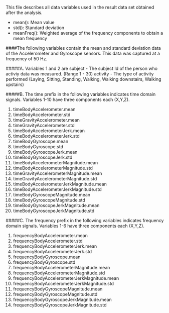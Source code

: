 
This file describes all data variables used in the result data set obtained after the analysis.
* mean(): Mean value
* std(): Standard deviation
* meanFreq(): Weighted average of the frequency components to obtain a mean frequency

####The following variables contain the mean and standard deviation data of the Accelerometer and Gyroscope sensors.
This data was captured at a frequency of 50 Hz. 

#####A. Variables 1 and 2 are
subject - The subject Id of the person who activiy data was measured. (Range 1 - 30)
activity - The type of activity performed (Laying, Sitting, Standing, Walking, Walking downstairs, Walking upstairs)

#####B. The time prefix in the following variables indicates time domain signals. Variables 1-10 have three components each (X,Y,Z). 
1. timeBodyAccelerometer.mean
2. timeBodyAccelerometer.std
3. timeGravityAccelerometer.mean
4. timeGravityAccelerometer.std
5. timeBodyAccelerometerJerk.mean
6. timeBodyAccelerometerJerk.std
7. timeBodyGyroscope.mean
8. timeBodyGyroscope.std
9. timeBodyGyroscopeJerk.mean
10. timeBodyGyroscopeJerk.std
11. timeBodyAccelerometerMagnitude.mean
12. timeBodyAccelerometerMagnitude.std
13. timeGravityAccelerometerMagnitude.mean
14. timeGravityAccelerometerMagnitude.std
15. timeBodyAccelerometerJerkMagnitude.mean
16. timeBodyAccelerometerJerkMagnitude.std
17. timeBodyGyroscopeMagnitude.mean
18. timeBodyGyroscopeMagnitude.std
19. timeBodyGyroscopeJerkMagnitude.mean
20. timeBodyGyroscopeJerkMagnitude.std

#####C. The frequency prefix in the following variables indicates frequency domain signals. Variables 1-6 have three components each (X,Y,Z). 

1. frequencyBodyAccelerometer.mean
2. frequencyBodyAccelerometer.std
3. frequencyBodyAccelerometerJerk.mean
4. frequencyBodyAccelerometerJerk.std
5. frequencyBodyGyroscope.mean
6. frequencyBodyGyroscope.std
7. frequencyBodyAccelerometerMagnitude.mean
8. frequencyBodyAccelerometerMagnitude.std
9. frequencyBodyAccelerometerJerkMagnitude.mean
10. frequencyBodyAccelerometerJerkMagnitude.std
11. frequencyBodyGyroscopeMagnitude.mean
12. frequencyBodyGyroscopeMagnitude.std
13. frequencyBodyGyroscopeJerkMagnitude.mean
14. frequencyBodyGyroscopeJerkMagnitude.std
